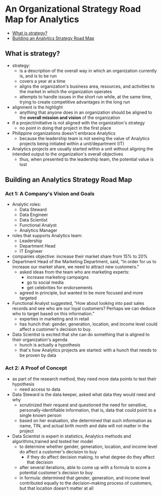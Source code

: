 # An Organizational Strategy Road Map for Analytics

- [What is strategy?](#what-is-strategy)
- [Building an Analytics Strategy Road Map](#building-an-analytics-strategy-road-map)

## What is strategy?

- strategy:
  - is a description of the overall way in which an organization currently is, and is to be run
  - covers a year at a time
  - aligns the organization's business area, resources, and activities to the market in which the organization operates
  - attempts to handle issues in the short run while, at the same time, trying to create competitive advantages in the long run
- alignment is the highlight
  - anything that anyone does in an organization should be
aligned to the **overall mission and vision** of the
organization
- if a project/initiative is not aligned with the organization's strategy
  - no point in doing that project in the first place
- Philippine organizations doesn't embrace Analytics
  - because the leadership team is not seeing the value of Analytics
projects being initiated within a unit/department (IT)
- Analytics projects are usually started within a unit without aligning the intended output to the organization's overall objectives
  - thus, when presented to the leadership team, the potential value is lost


## Building an Analytics Strategy Road Map

### Act 1: A Company's Vision and Goals

- Analytic roles:
  - Data Steward
  - Data Engineer
  - Data Scientist
  - Functional Analyst
  - Analytics Manager
- roles that supports Analytics team:
  - Leadership
  - Department Head
  - IT Engineer
- companies objective: increase their market share from 15%
to 20%
- Department Head of the Marketing Department, said, "In order for us to increase our market share, we need to attract new customers."
  - asked ideas from the team who are marketing experts:
    - increase marketing campaigns
    - go to social media
    - get celebrities for endorsements
  - agreed in principle, but wanted to be more focused and more targeted
- Functional Analyst suggested, "How about looking into past sales records and see who are our loyal customers? Perhaps we can deduce who to target based on this information."
  - experties in marketing and in retail
  - has hunch that: gender, generation, location, and income level could affect a customer's decision to buy.
- Data Scientist is excited that she can do something that is aligned to their organization's agenda
  - hunch is actually a hypothesis
  - that's how Analytics projects are started: with a hunch that needs to be proven by data

### Act 2: A Proof of Concept

- as part of the research method, they need more data points to test their hypothesis
  - need access to data
- Data Steward is the data keeper, asked what data they would need and why
  - scrutinized their request and questioned the need for sensitive, personally-identifiable information, that is, data that could point to a single known person
  - based on her evaluation, she determined that such information as name, TIN, and actual birth month and date will not matter in the project
- Data Scientist is expert in statistics, Analytics methods and algorithms,trained and tested her model
  - to determine whether gender, generation, location, and income level do affect a customer's decision to buy
    - if they do affect decision making, to what degree do they affect that decision
  - after several iterations, able to come up with a formula to score a potential customer's decision to buy
  - in formula: determined that gender, generation, and income level contributed equally to the decision-making process of customers, but that location doesn't matter at all

